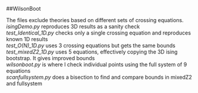 ##WilsonBoot

The files exclude theories based on different sets of crossing equations.  
_isingDemo.py_ reproduces 3D results as a sanity check  
_test_Identical_1D.py_ checks only a single crossing equation and reproduces known 1D results  
_test\_O(N)\_1D.py_ uses 3 crossing equations but gets the same bounds  
_test\_mixedZ2\_1D.py_ uses 5 equations, effectively copying the 3D ising bootstrap. It gives improved bounds  
_wilsonboot.py_ is where I check individual points using the full system of 9 equations  
_scanfullsystem.py_ does a bisection to find and compare bounds in mixedZ2 and fullsystem

